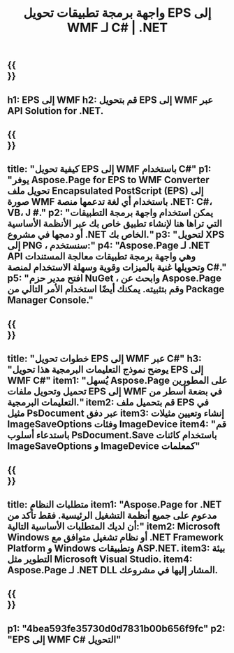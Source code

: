 ﻿---
translation: true
template: /_templates/_conversion-child-net.md
title: واجهة برمجة تطبيقات تحويل EPS إلى WMF لـ C# | .NET
url: /net/conversion/eps-to-wmf/
description: 'رمز عينة لتحويل EPS إلى WMF C#. استخدم رمز مثال API لملفات EPS الدفعية لتحويل WMF داخل VB.NET أو Asp.NET أو أي تطبيق قائم على .NET.'
informat: EPS
outformat: WMF
otherformats: XPS PS
---

{{<section banner>}}
---
h1: EPS إلى WMF
h2: قم بتحويل EPS إلى WMF عبر API Solution for .NET.
---

{{<section overview>}}
---
title: "كيفية تحويل EPS إلى WMF باستخدام C#"
p1: "يوفر Aspose.Page for EPS to WMF Converter تحويل ملف Encapsulated PostScript (EPS) إلى صورة WMF باستخدام أي لغة تدعمها منصة .NET: C#، VB، J #."
p2: "يمكن استخدام واجهة برمجة التطبيقات التي تراها هنا لإنشاء تطبيق خاص بك عبر الأنظمة الأساسية أو دمجها في مشروع .NET الخاص بك."
p3: "لتحويل XPS إلى PNG ، سنستخدم:"
p4: "Aspose.Page لـ .NET API وهي واجهة برمجة تطبيقات معالجة المستندات وتحويلها غنية بالميزات وقوية وسهلة الاستخدام لمنصة C#."
p5: "افتح مدير حزم NuGet ، وابحث عن Aspose.Page وقم بتثبيته. يمكنك أيضًا استخدام الأمر التالي من Package Manager Console."
---

{{<section feature1>}}
---
title: "خطوات تحويل EPS إلى WMF عبر C#"
h3: "يوضح نموذج التعليمات البرمجية هذا تحويل EPS إلى WMF C#"
item1: "يُسهل Aspose.Page على المطورين تحميل وتحويل ملفات EPS إلى WMF في بضعة أسطر من التعليمات البرمجية."
item2: قم بتحميل ملف EPS في مثيل PsDocument عبر دفق
item3: إنشاء وتعيين مثيلات ImageSaveOptions وفئات ImageDevice
item4: "قم باستدعاء أسلوب PsDocument.Save باستخدام كائنات ImageSaveOptions و ImageDevice كمعلمات"
---

{{<section feature2>}}
---
title: متطلبات النظام
item1: "Aspose.Page for .NET مدعوم على جميع أنظمة التشغيل الرئيسية. فقط تأكد من أن لديك المتطلبات الأساسية التالية:"
item2: Microsoft Windows أو نظام تشغيل متوافق مع .NET Framework Platform و Windows وتطبيقات ASP.NET.
item3: بيئة التطوير مثل Microsoft Visual Studio.
item4: Aspose.Page لـ .NET DLL المشار إليها في مشروعك.
---

{{<section gist>}}
---
p1: "4bea593fe35730d0d7831b00b656f9fc"
p2: "EPS إلى WMF C# التحويل"
---
